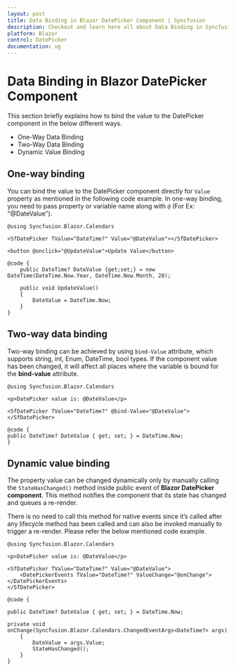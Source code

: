 ```yaml
---
layout: post
title: Data Binding in Blazor DatePicker Component | Syncfusion
description: Checkout and learn here all about Data Binding in Syncfusion Blazor DatePicker component and much more.
platform: Blazor
control: DatePicker
documentation: ug
---
```


# Data Binding in Blazor DatePicker Component

This section briefly explains how to bind the value to the DatePicker component in the below different ways.

* One-Way Data Binding
* Two-Way Data Binding
* Dynamic Value Binding

## One-way binding

You can bind the value to the DatePicker component directly for `Value` property as mentioned in the following code example. In one-way binding, you need to pass property or variable name along with `@` (For Ex: "@DateValue").

```cshtml
@using Syncfusion.Blazor.Calendars

<SfDatePicker TValue="DateTime?" Value="@DateValue"></SfDatePicker>

<button @onclick="@UpdateValue">Update Value</button>

@code {
    public DateTime? DateValue {get;set;} = new DateTime(DateTime.Now.Year, DateTime.Now.Month, 28);

    public void UpdateValue()
    {
        DateValue = DateTime.Now;
    }
}
```

## Two-way data binding

Two-way binding can be achieved by using `bind-Value` attribute, which supports string, int, Enum, DateTime, bool types. If the component value has been changed, it will affect all places where the variable is bound for the **bind-value** attribute.

```cshtml
@using Syncfusion.Blazor.Calendars

<p>DatePicker value is: @DateValue</p>

<SfDatePicker TValue="DateTime?" @bind-Value="@DateValue"></SfDatePicker>

@code {
public DateTime? DateValue { get; set; } = DateTime.Now;
}
```

## Dynamic value binding

The property value can be changed dynamically only by manually calling the `StateHasChanged()` method inside public event of **Blazor DatePicker component**. This method notifies the component that its state has changed and queues a re-render.

There is no need to call this method for native events since it’s called after any lifecycle method has been called and can also be invoked manually to trigger a re-render. Please refer the below mentioned code example.

```cshtml
@using Syncfusion.Blazor.Calendars

<p>DatePicker value is: @DateValue</p>

<SfDatePicker TValue="DateTime?" Value="@DateValue">
    <DatePickerEvents TValue="DateTime?" ValueChange="@onChange"></DatePickerEvents>
</SfDatePicker>

@code {

public DateTime? DateValue { get; set; } = DateTime.Now;

private void onChange(Syncfusion.Blazor.Calendars.ChangedEventArgs<DateTime?> args)
    {
        DateValue = args.Value;
        StateHasChanged();
    }
}
```